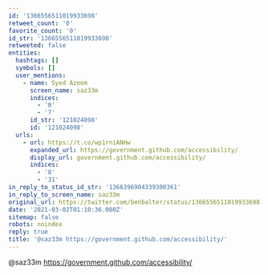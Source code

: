 ```yaml
---
id: '1366556511019933698'
retweet_count: '0'
favorite_count: '0'
id_str: '1366556511019933698'
retweeted: false
entities:
  hashtags: []
  symbols: []
  user_mentions:
    - name: Syed Azeem
      screen_name: saz33m
      indices:
        - '0'
        - '7'
      id_str: '121024098'
      id: '121024098'
  urls:
    - url: https://t.co/wp1rniANHw
      expanded_url: https://government.github.com/accessibility/
      display_url: government.github.com/accessibility/
      indices:
        - '8'
        - '31'
in_reply_to_status_id_str: '1366396904339300361'
in_reply_to_screen_name: saz33m
original_url: https://twitter.com/benbalter/status/1366556511019933698
date: '2021-03-02T01:10:36.000Z'
sitemap: false
robots: noindex
reply: true
title: '@saz33m https://government.github.com/accessibility/'
---
```


@saz33m https://government.github.com/accessibility/